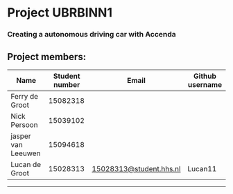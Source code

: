 # Project UBRBINN1
### Creating a autonomous driving car with Accenda

## Project members:

| Name               | Student number | Email                    | Github username |
| ---                | ---      | ---                            | ---           |
| Ferry de Groot     | 15082318 |                                |               |
| Nick Persoon       | 15039102 |                                |               |
| jasper van Leeuwen | 15094618 |                                |               |
| Lucan de Groot     | 15028313 | 15028313@student.hhs.nl        | Lucan11       |
----------------------------------------------------------------------------------
